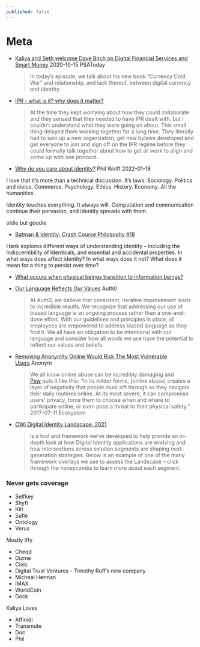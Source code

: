 ```yaml
---
published: false
---
```


# Meta
* [Kaliya and Seth welcome Dave Birch on Digital Financial Services and Smart Money](https://anchor.fm/psatoday/episodes/PSA-Today-21-Kaliya-and-Seth-welcome-Dave-Birch-on-Digital-Financial-Services-and-Smart-Money-el2hp7/a-a57pl5) 2020-10-15 PSAToday
  > In today’s episode, we talk about his new book “Currency Cold War” and relationship, and lack thereof, between digital currency and identity.
* [IPR - what is it? why does it matter?](https://identitywoman.net/ipr%e2%80%8a-%e2%80%8awhat-is-it-why-does-it-matter/)
  > At the time they kept worrying about how they could collaborate and they sensed that they needed to have IPR dealt with, but I couldn’t understand what they were going on about. This small thing delayed them working together for a long time. They literally had to spin up a new organization, get new bylaws developed and get everyone to join and sign off on the IPR regime before they could formally talk together about how to get all work to align and come up with one protocol.
* [Why do you care about identity?](https://wider.team/2022/01/18/phil-cares-about-identity/) Phil Wolff 2022-01-18

I love that it’s more than a technical discussion. It’s laws. Sociology. Politics and civics. Commerce. Psychology. Ethics. History. Economy. All the humanities.

Identity touches everything. It always will. Computation and communication continue their pervasion, and identity spreads with them.

oldie but goodie

* [Batman & Identity: Crash Course Philosophy #18](https://www.youtube.com/watch?v=-TFCMK4i2lo&t=10s)

Hank explores different ways of understanding identity – including the Indiscernibility of Identicals, and essential and accidental properties. In what ways does affect identity? In what ways does it not? What does it mean for a thing to persist over time?

* [What occurs when physical beings transition to information beings?](https://www.mydigitalfootprint.com/2021/05/what-occurs-when-physical-beings.html)
* [Our Language Reflects Our Values](https://auth0.com/blog/our-language-reflects-our-values/) Auth0
  > At Auth0, we believe that consistent, iterative improvement leads to incredible results. We recognize that addressing our use of biased language is an ongoing process rather than a one-and-done effort. With our guidelines and principles in place, all employees are empowered to address biased language as they find it. We all have an obligation to be intentional with our language and consider how all words we use have the potential to reflect our values and beliefs.
* [Removing Anonymity Online Would Risk The Most Vulnerable Users](https://anonyome.com/2021/04/removing-anonymity-online-would-risk-the-most-vulnerable-users/) Anonym
  > We all know online abuse can be incredibly damaging and [Pew](https://www.pewresearch.org/internet/2017/07/11/online-harassment-2017/) puts it like this: “In its milder forms, [online abuse] creates a layer of negativity that people must sift through as they navigate their daily routines online. At its most severe, it can compromise users’ privacy, force them to choose when and where to participate online, or even pose a threat to their physical safety.” 2017-07-11
Ecosystem 

* [OWI Digital Identity Landscape: 2021](https://oneworldidentity.com/2021-digital-identity-landscape/)
  > is a tool and framework we’ve developed to help provide an in-depth look at how Digital Identity applications are evolving and how intersections across solution segments are shaping next-generation strategies. Below is an example of one of the many framework overlays we use to assess the Landscape – click through the honeycombs to learn more about each segment.

### Never gets coverage

- Selfkey
- Shyft
- Kilt
- Safle
- Ontology
- Verus

Mostly Iffy

- Cheqd
- Dizme
- Civic
- Digital Trust Ventures - Timothy Ruff’s new company
- Micheal Herman
- IMAX
- WorldCoin
- Dock

Kaliya Loves

- Affinidi
- Transmute
- Doc
- Phil
